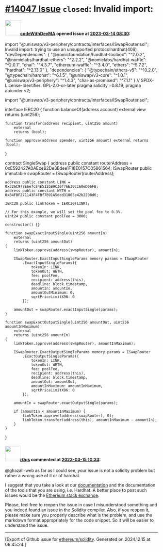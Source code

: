 # [\#14047 Issue](https://github.com/ethereum/solidity/issues/14047) `closed`: Invalid import:

#### <img src="https://avatars.githubusercontent.com/u/73724514?v=4" width="50">[codeWithDevMA](https://github.com/codeWithDevMA) opened issue at [2023-03-14 08:30](https://github.com/ethereum/solidity/issues/14047):

import "@uniswap/v3-periphery/contracts/interfaces/ISwapRouter.sol";
Invalid import: trying to use an unsupported protocolhardhat(406)
  "devDependencies": {
    "@nomicfoundation/hardhat-toolbox": "^2.0.2",
    "@nomiclabs/hardhat-ethers": "^2.2.2",
    "@nomiclabs/hardhat-waffle": "^2.0.1",
    "chai": "^4.3.7",
    "ethereum-waffle": "^3.4.0",
    "ethers": "^5.7.2",
    "hardhat": "^2.13.0"
  },
  "dependencies": {
    "@typechain/ethers-v5": "^10.2.0",
    "@typechain/hardhat": "^6.1.5",
    "@uniswap/v3-core": "^1.0.1",
    "@uniswap/v3-periphery": "^1.4.3",
    "chai-as-promised": "^7.1.1"
  }
  // SPDX-License-Identifier: GPL-2.0-or-later
pragma solidity =0.8.19;
pragma abicoder v2;

import "@uniswap/v3-periphery/contracts/interfaces/ISwapRouter.sol";




interface IERC20 {
    function balanceOf(address account) external view returns (uint256);

    function transfer(address recipient, uint256 amount)
        external
        returns (bool);

    function approve(address spender, uint256 amount) external returns (bool);
}

contract SingleSwap {
    address public constant routerAddress =
        0xE592427A0AEce92De3Edee1F18E0157C05861564;
    ISwapRouter public immutable swapRouter = ISwapRouter(routerAddress);

    address public constant LINK = 0x326C977E6efc84E512bB9C30f76E30c160eD06FB;
    address public constant WETH = 0xB4FBF271143F4FBf7B91A5ded31805e42b2208d6;

    IERC20 public linkToken = IERC20(LINK);

    // For this example, we will set the pool fee to 0.3%.
    uint24 public constant poolFee = 3000;

    constructor() {}

    function swapExactInputSingle(uint256 amountIn)
        external
        returns (uint256 amountOut)
    {
        linkToken.approve(address(swapRouter), amountIn);

        ISwapRouter.ExactInputSingleParams memory params = ISwapRouter
            .ExactInputSingleParams({
                tokenIn: LINK,
                tokenOut: WETH,
                fee: poolFee,
                recipient: address(this),
                deadline: block.timestamp,
                amountIn: amountIn,
                amountOutMinimum: 0,
                sqrtPriceLimitX96: 0
            });

        amountOut = swapRouter.exactInputSingle(params);
    }

    function swapExactOutputSingle(uint256 amountOut, uint256 amountInMaximum)
        external
        returns (uint256 amountIn)
    {
        linkToken.approve(address(swapRouter), amountInMaximum);

        ISwapRouter.ExactOutputSingleParams memory params = ISwapRouter
            .ExactOutputSingleParams({
                tokenIn: LINK,
                tokenOut: WETH,
                fee: poolFee,
                recipient: address(this),
                deadline: block.timestamp,
                amountOut: amountOut,
                amountInMaximum: amountInMaximum,
                sqrtPriceLimitX96: 0
            });

        amountIn = swapRouter.exactOutputSingle(params);

        if (amountIn < amountInMaximum) {
            linkToken.approve(address(swapRouter), 0);
            linkToken.transfer(address(this), amountInMaximum - amountIn);
        }
    }
}


#### <img src="https://avatars.githubusercontent.com/u/457348?u=e02c93e6d98c1154952140a8d5af50d9d5ca59c9&v=4" width="50">[r0qs](https://github.com/r0qs) commented at [2023-03-15 10:33](https://github.com/ethereum/solidity/issues/14047#issuecomment-1469754695):

@ghazali-web as far as I could see, your issue is not a solidity problem but rather a wrong use of it or of hardhat.

I suggest that you take a look at our [documentation](https://docs.soliditylang.org/en/v0.8.19) and the documentation of the tools that you are using, i.e. Hardhat. A better place to post such issues would be the [Ethereum stack exchange](https://ethereum.stackexchange.com/).

Please, feel free to reopen the issue in case I misunderstood something and you indeed found an issue in the Solidity compiler.
Also, if you reopen it, please make sure you properly describe what is the problem, and use the markdown format appropriately for the code snippet. So it will be easier to understand the issue.


-------------------------------------------------------------------------------



[Export of Github issue for [ethereum/solidity](https://github.com/ethereum/solidity). Generated on 2024.12.15 at 06:45:24.]
